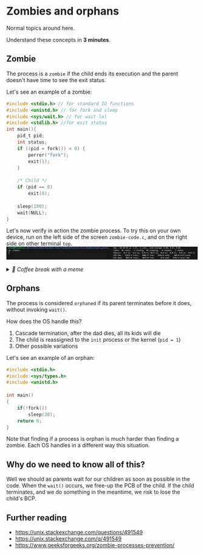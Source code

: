 # Zombies and orphans

Normal topics around here.

Understand these concepts in **3 minutes**.

## Zombie

The process is a `zombie` if the child ends its execution and the parent doesn't have time to see the exit status.

Let's see an example of a zombie:

```c title="zombie-code.c"
#include <stdio.h> // for standard IO functions
#include <unistd.h> // for fork and sleep
#include <sys/wait.h> // for wait lol
#include <stdlib.h> //for exit status
int main(){
    pid_t pid;
    int status;
    if ((pid = fork()) < 0) {
        perror("fork");
        exit(1);
    }

    /* Child */
    if (pid == 0)
        exit(0);

    sleep(100);
    wait(NULL);
}
```

Let's now verify in action the zombie process. To try this on your own device, run on the left side of the screen `zombie-code.c`, and on the right side on other terminal `top`.
![zombie code](media/zombie.png)

<details>
<summary><i>🍵 Coffee break with a meme</i></summary>

![](https://upload.wikimedia.org/wikipedia/commons/a/ab/Zombie_process.png)

</details>

## Orphans

The process is considered `orphaned` if its parent terminates before it does, without invoking `wait()`.

How does the OS handle this?

1. Cascade termination, after the dad dies, all its kids will die
2. The child is reassigned to the `init` process or the kernel (`pid = 1`)
3. Other possible variations

Let's see an example of an orphan:

```c
#include <stdio.h>
#include <sys/types.h>
#include <unistd.h>

int main()
{
    if(!fork())
        sleep(30);
    return 0;
}
```

Note that finding if a process is orphan is much harder than finding a zombie. Each OS handles in a different way
this situation.

## Why do we need to know all of this?

Well we should as parents wait for our children as soon as possible in the code. When the `wait()` occurs,
we free-up the PCB of the child. If the child terminates, and we do something in the meantime, we risk to lose the
child's BCP.

## Further reading

- https://unix.stackexchange.com/questions/491549
- https://unix.stackexchange.com/q/491549
- https://www.geeksforgeeks.org/zombie-processes-prevention/

